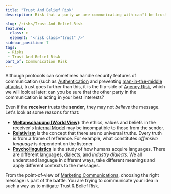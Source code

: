 ```yaml
---
title: "Trust And Belief Risk"
description: Risk that a party we are communicating with can't be trusted, as it has agency or is unreliable in some other way.  

slug: /risks/Trust-And-Belief-Risk
featured: 
  class: c
  element: '<risk class="trust" />'
sidebar_position: 7
tags:
 - Risks
 - Trust And Belief Risk
part_of: Communication Risk
---
```

<RiskIntro fm={frontMatter} />

Although protocols can sometimes handle security features of communication (such as [Authentication](https://en.wikipedia.org/wiki/Authentication) and preventing [man-in-the-middle attacks](https://en.wikipedia.org/wiki/Man-in-the-middle_attack)), trust goes further than this, it is the flip-side of [Agency Risk](/tags/Agency-Risk), which we will look at later:  can you be sure that the other party in the communication is acting in your best interests?
 
Even if the **receiver** trusts the **sender**, they may not _believe_ the message.  Let's look at some reasons for that:

- **[Weltanschauung (World View)](https://en.wikipedia.org/wiki/World_view)**: the ethics, values and beliefs in the receiver's [Internal Model](/thinking/Glossary#internal-model) may be incompatible to those from the sender.
- **[Relativism](https://en.wikipedia.org/wiki/Relativism)** is the concept that there are no universal truths.  Every truth is from a frame of reference.  For example, what constitutes _offensive language_ is dependent on the listener.
- **[Psycholinguistics](https://en.wikipedia.org/wiki/Psycholinguistics)** is the study of how humans acquire languages.  There are different languages, dialects, and _industry dialects_.  We all understand language in different ways, take different meanings and apply different contexts to the messages.
  
From the point-of-view of [Marketing Communications](Communication-Risk#marketing-communications), choosing the right message is part of the battle.  You are trying to communicate your idea in such a way as to mitigate Trust & Belief Risk.